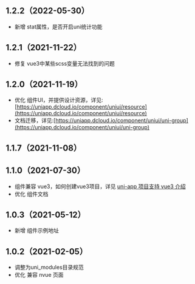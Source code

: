 ## 1.2.2（2022-05-30）
- 新增 stat属性，是否开启uni统计功能
## 1.2.1（2021-11-22）
- 修复 vue3中某些scss变量无法找到的问题
## 1.2.0（2021-11-19）
- 优化 组件UI，并提供设计资源，详见:[https://uniapp.dcloud.io/component/uniui/resource](https://uniapp.dcloud.io/component/uniui/resource)
- 文档迁移，详见:[https://uniapp.dcloud.io/component/uniui/uni-group](https://uniapp.dcloud.io/component/uniui/uni-group)
## 1.1.7（2021-11-08）
## 1.1.0（2021-07-30）
- 组件兼容 vue3，如何创建vue3项目，详见 [uni-app 项目支持 vue3 介绍](https://ask.dcloud.net.cn/article/37834)
- 优化 组件文档
## 1.0.3（2021-05-12）
- 新增 组件示例地址
## 1.0.2（2021-02-05）
- 调整为uni_modules目录规范
- 优化 兼容 nvue 页面
